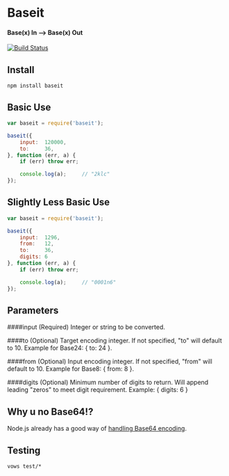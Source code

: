 # Baseit
#### Base(x) In --> Base(x) Out

[![Build Status](https://secure.travis-ci.org/thisandagain/baseit.png?branch=master)](http://travis-ci.org/thisandagain/baseit)

## Install
	npm install baseit

## Basic Use
```javascript
var baseit = require('baseit');

baseit({
	input: 	120000,
	to: 	36,
}, function (err, a) {
	if (err) throw err;

	console.log(a);		// "2klc"
});
````

## Slightly Less Basic Use
```javascript
var baseit = require('baseit');

baseit({
	input: 	1296,
	from: 	12,
	to: 	36,
	digits: 6
}, function (err, a) {
	if (err) throw err;

	console.log(a);		// "0001n6"
});
````

## Parameters
####input (Required)
Integer or string to be converted.

####to (Optional)
Target encoding integer. If not specified, "to" will default to 10. Example for Base24: { to: 24 }.

####from (Optional)
Input encoding integer. If not specified, "from" will default to 10. Example for Base8: { from: 8 }.

####digits (Optional)
Minimum number of digits to return. Will append leading "zeros" to meet digit requirement. Example: { digits: 6 }

## Why u no Base64!?
Node.js already has a good way of [handling Base64 encoding](http://nodejs.org/docs/v0.3.1/api/buffers.html#new_Buffer).

## Testing
	vows test/*